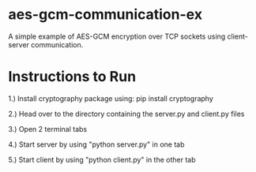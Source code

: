 # aes-gcm-communication-ex
A simple example of AES-GCM encryption over TCP sockets using client-server communication.


# Instructions to Run
1.) Install cryptography package using:  pip install cryptography

2.) Head over to the directory containing the server.py and client.py files

3.) Open 2 terminal tabs

4.) Start server by using "python server.py" in one tab

5.) Start client by using "python client.py" in the other tab
